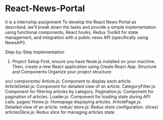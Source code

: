 # React-News-Portal
It is a internship assignment
To develop the React News Portal as described, we'll break down the tasks and provide a simple implementation using functional components, React hooks, Redux Toolkit for state management, and integration with a public news API (specifically using NewsAPI).

Step-by-Step Implementation
1. Project Setup
First, ensure you have Node.js installed on your machine. Then, create a new React application using Create React App:
Structure and Components
Organize your project structure:

src/
components/
Article.js: Component to display each article.
ArticleDetail.js: Component for detailed view of an article.
CategoryFilter.js: Component for filtering articles by category.
Pagination.js: Component for pagination of articles.
Loader.js: Component for loading state during API calls.
pages/
Home.js: Homepage displaying articles.
ArticlePage.js: Detailed view of an article.
redux/
store.js: Redux store configuration.
slices/
articlesSlice.js: Redux slice for managing articles state.
